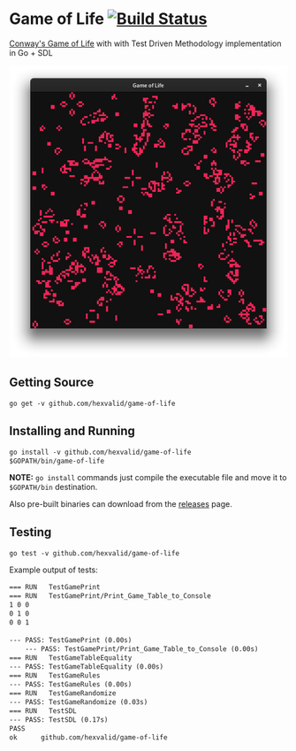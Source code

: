 # Game of Life [![Build Status](https://travis-ci.com/hexvalid/game-of-life.svg?branch=master)](https://travis-ci.com/hexvalid/game-of-life) 

[Conway's Game of Life](http://en.wikipedia.org/wiki/Conway%27s_Game_of_Life)  with with Test Driven Methodology implementation in Go + SDL

![screenshot](.github/screenshot.png)


## Getting Source

```
go get -v github.com/hexvalid/game-of-life
```

## Installing and Running
```
go install -v github.com/hexvalid/game-of-life
$GOPATH/bin/game-of-life
```
**NOTE:** `go install` commands  just compile the executable file and move it to `$GOPATH/bin` destination.

Also pre-built binaries can download from the [releases](https://github.com/hexvalid/game-of-life/releases) page. 

## Testing
```
go test -v github.com/hexvalid/game-of-life
```

Example output of tests:
```
=== RUN   TestGamePrint
=== RUN   TestGamePrint/Print_Game_Table_to_Console
1 0 0 
0 1 0 
0 0 1 

--- PASS: TestGamePrint (0.00s)
    --- PASS: TestGamePrint/Print_Game_Table_to_Console (0.00s)
=== RUN   TestGameTableEquality
--- PASS: TestGameTableEquality (0.00s)
=== RUN   TestGameRules
--- PASS: TestGameRules (0.00s)
=== RUN   TestGameRandomize
--- PASS: TestGameRandomize (0.03s)
=== RUN   TestSDL
--- PASS: TestSDL (0.17s)
PASS
ok  	github.com/hexvalid/game-of-life
```


[releases]: https://github.com/hexvalid/game-of-life/releases
